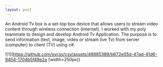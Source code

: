 ```yaml
---
layout: post
---
```

An Android Tv box is a set-top box device that allows users to stream video content through wireless connection (internet). I worked with my poly teammate to design and develop Android Tv Application. The purpose is to send information (text, image, video or stream live Tv) from server (computer) to client (TV) using c#.

![1](https://github.com/sycsy/csy/assets/48885389/b672e05d-47ad-41d6-9454-1704b5f49e2a  {width=250px})

